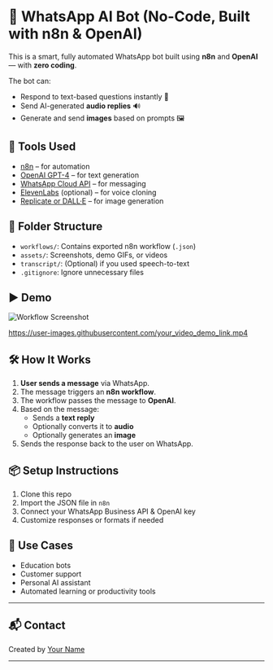 # 🤖 WhatsApp AI Bot (No-Code, Built with n8n & OpenAI)

This is a smart, fully automated WhatsApp bot built using **n8n** and **OpenAI** — with **zero coding**.

The bot can:
- Respond to text-based questions instantly 💬
- Send AI-generated **audio replies** 🔊
- Generate and send **images** based on prompts 🖼️

## 🔧 Tools Used
- [n8n](https://n8n.io) – for automation
- [OpenAI GPT-4](https://openai.com) – for text generation
- [WhatsApp Cloud API](https://developers.facebook.com/docs/whatsapp) – for messaging
- [ElevenLabs](https://www.elevenlabs.io/) (optional) – for voice cloning
- [Replicate or DALL·E](https://replicate.com/) – for image generation

## 📂 Folder Structure

- `workflows/`: Contains exported n8n workflow (`.json`)
- `assets/`: Screenshots, demo GIFs, or videos
- `transcript/`: (Optional) if you used speech-to-text
- `.gitignore`: Ignore unnecessary files

## ▶️ Demo

![Workflow Screenshot](./assets/workflow-screenshot.png)

https://user-images.githubusercontent.com/your_video_demo_link.mp4

## 🛠 How It Works

1. **User sends a message** via WhatsApp.
2. The message triggers an **n8n workflow**.
3. The workflow passes the message to **OpenAI**.
4. Based on the message:
   - Sends a **text reply**
   - Optionally converts it to **audio**
   - Optionally generates an **image**
5. Sends the response back to the user on WhatsApp.

## 📦 Setup Instructions

1. Clone this repo
2. Import the JSON file in `n8n`
3. Connect your WhatsApp Business API & OpenAI key
4. Customize responses or formats if needed

## 📌 Use Cases

- Education bots
- Customer support
- Personal AI assistant
- Automated learning or productivity tools

---

## 📬 Contact

Created by [Your Name](https://www.linkedin.com/in/yourprofile)

---

